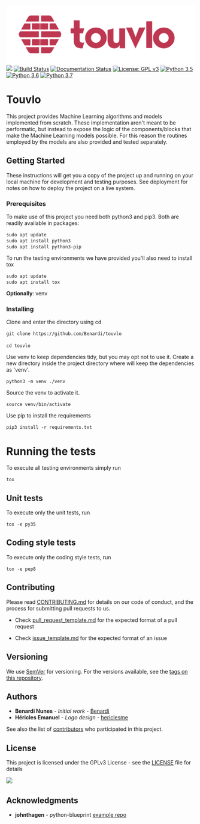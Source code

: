 ![Touvlo Logo](docs/content/img/touvlo_wide.png)
<a href="https://app.fossa.io/projects/git%2Bgithub.com%2FBenardi%2Ftouvlo?ref=badge_small" alt="FOSSA Status"><img src="https://app.fossa.io/api/projects/git%2Bgithub.com%2FBenardi%2Ftouvlo.svg?type=small"/></a>
[![Build Status](https://api.travis-ci.org/Benardi/touvlo.svg?branch=master)](https://travis-ci.org/Benardi/touvlo)
[![Documentation Status](https://readthedocs.org/projects/touvlo/badge/?version=latest)](https://touvlo.readthedocs.io/en/latest/?badge=latest)
[![License: GPL v3](https://img.shields.io/badge/License-GPLv3-blue.svg)](https://www.gnu.org/licenses/gpl-3.0)
[![Python 3.5](https://img.shields.io/badge/python-3.5-blue.svg)](https://www.python.org/downloads/release/python-350/)
[![Python 3.6](https://img.shields.io/badge/python-3.6-blue.svg)](https://www.python.org/downloads/release/python-360/)
[![Python 3.7](https://img.shields.io/badge/python-3.7-blue.svg)](https://www.python.org/downloads/release/python-370/)

# Touvlo

This project provides Machine Learning algorithms and models implemented from scratch. These implementation aren't meant to be performatic, but instead to expose the logic of the components/blocks that make the Machine Learning models possible. For this reason the routines employed by the models are also provided and tested separately.

## Getting Started

These instructions will get you a copy of the project up and running on your local machine for development and testing purposes. See deployment for notes on how to deploy the project on a live system.

### Prerequisites

To make use of this project you need both python3 and pip3.
Both are readily available in packages: 

```
sudo apt update
sudo apt install python3
sudo apt install python3-pip
```
To run the testing environments we have provided you'll also need to install tox

```
sudo apt update
sudo apt install tox
```

**Optionally**: venv

### Installing

Clone and enter the directory using cd

```
git clone https://github.com/Benardi/touvlo

cd touvlo 
```

Use venv to keep dependencies tidy, but you may opt not to use it.
Create a new directory inside the project directory where will keep the dependencies as 'venv'.

```
python3 -m venv ./venv
```

Source the venv to activate it.

```
source venv/bin/activate
```

Use pip to install the requirements

```
pip3 install -r requirements.txt
```

# Running the tests

To execute all testing environments simply run 

```
tox
``` 

## Unit tests

To execute only the unit tests, run 

```
tox -e py35
``` 

## Coding style tests

To execute only the coding style tests, run 

```
tox -e pep8
``` 

## Contributing

Please read [CONTRIBUTING.md](https://github.com/Benardi/touvlo/blob/master/CONTRIBUTING.md) for details on our code of conduct, and the process for submitting pull requests to us.

* Check [pull_request_template.md](https://github.com/Benardi/touvlo/blob/master/pull_request_template.md) for the expected format of a pull request

* Check [issue_template.md](https://github.com/Benardi/touvlo/blob/master/issue_template.md) for the expected format of an issue

## Versioning

We use [SemVer](http://semver.org/) for versioning. For the versions available, see the [tags on this repository](https://github.com/Benardi/touvlo/tags). 

## Authors

* **Benardi Nunes** - *Initial work* - [Benardi](https://github.com/Benardi)
* **Héricles Emanuel** - *Logo design* - [hericlesme](https://github.com/hericlesme)

See also the list of [contributors](https://github.com/Benardi/touvlo/contributors) who participated in this project.

## License

This project is licensed under the GPLv3 License - see the [LICENSE](LICENSE) file for details


<a href="https://app.fossa.io/projects/git%2Bgithub.com%2FBenardi%2Ftouvlo?ref=badge_large" alt="FOSSA Status"><img src="https://app.fossa.io/api/projects/git%2Bgithub.com%2FBenardi%2Ftouvlo.svg?type=large"/></a>

## Acknowledgments

* **johnthagen** - python-blueprint [example repo](https://github.com/johnthagen/python-blueprint)
